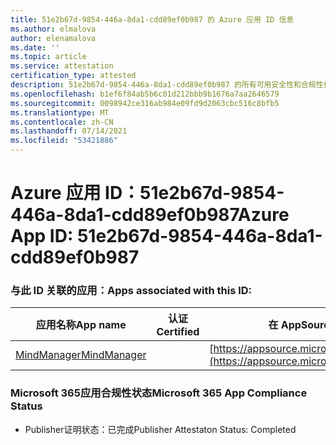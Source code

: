 ```yaml
---
title: 51e2b67d-9854-446a-8da1-cdd89ef0b987 的 Azure 应用 ID 信息
ms.author: elmalova
author: elenamalova
ms.date: ''
ms.topic: article
ms.service: attestation
certification_type: attested
description: 51e2b67d-9854-446a-8da1-cdd89ef0b987 的所有可用安全性和合规性信息。
ms.openlocfilehash: b1ef6f84ab5b6c01d212bbb9b1676a7aa2646579
ms.sourcegitcommit: 0098942ce316ab984e09fd9d2063cbc516c8bfb5
ms.translationtype: MT
ms.contentlocale: zh-CN
ms.lasthandoff: 07/14/2021
ms.locfileid: "53421886"
---
```

# <a name="azure-app-id-51e2b67d-9854-446a-8da1-cdd89ef0b987"></a><span data-ttu-id="8b921-103">Azure 应用 ID：51e2b67d-9854-446a-8da1-cdd89ef0b987</span><span class="sxs-lookup"><span data-stu-id="8b921-103">Azure App ID: 51e2b67d-9854-446a-8da1-cdd89ef0b987</span></span>


### <a name="apps-associated-with-this-id"></a><span data-ttu-id="8b921-104">与此 ID 关联的应用：</span><span class="sxs-lookup"><span data-stu-id="8b921-104">Apps associated with this ID:</span></span>
| <span data-ttu-id="8b921-105">**应用名称**</span><span class="sxs-lookup"><span data-stu-id="8b921-105">**App name**</span></span> | <span data-ttu-id="8b921-106">**认证**</span><span class="sxs-lookup"><span data-stu-id="8b921-106">**Certified**</span></span> | <span data-ttu-id="8b921-107">**在 AppSource 中查看**</span><span class="sxs-lookup"><span data-stu-id="8b921-107">**View in AppSource**</span></span> |
|-|-|-|
| [<span data-ttu-id="8b921-108">MindManager</span><span class="sxs-lookup"><span data-stu-id="8b921-108">MindManager</span></span>](https://docs.microsoft.com/en-us/microsoft-365-app-certification/forward/WA200002261) |  | [https://appsource.microsoft.com/product/office/WA200002261](https://appsource.microsoft.com/product/office/WA200002261) |

### <a name="microsoft-365-app-compliance-status"></a><span data-ttu-id="8b921-109">Microsoft 365应用合规性状态</span><span class="sxs-lookup"><span data-stu-id="8b921-109">Microsoft 365 App Compliance Status</span></span>
- <span data-ttu-id="8b921-110">Publisher证明状态：已完成</span><span class="sxs-lookup"><span data-stu-id="8b921-110">Publisher Attestaton Status: Completed</span></span>
